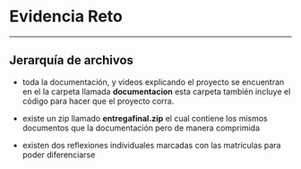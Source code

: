 # Evidencia Reto

---

## Jerarquía de archivos

* toda la documentación, y videos explicando el proyecto se encuentran en el la carpeta llamada **documentacion** esta carpeta también incluye el código para hacer que el proyecto corra.

* existe un zip llamado **entregafinal.zip** el cual contiene los mismos documentos que la documentación pero de manera comprimida

* existen dos reflexiones individuales marcadas con las matrículas para poder diferenciarse
